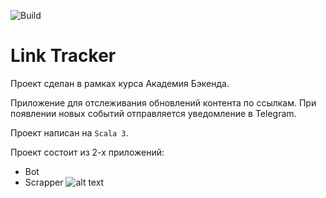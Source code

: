 ![Build](https://github.com/central-university-dev/backend-academy-2025-spring-scala-template/actions/workflows/ci.yml/badge.svg)

# Link Tracker

Проект сделан в рамках курса Академия Бэкенда.

Приложение для отслеживания обновлений контента по ссылкам.
При появлении новых событий отправляется уведомление в Telegram.

Проект написан на `Scala 3`.

Проект состоит из 2-х приложений:
* Bot
* Scrapper
![alt text](945D828E-41D0-4C9B-8A13-1CCC3FA9FC63.jpeg)